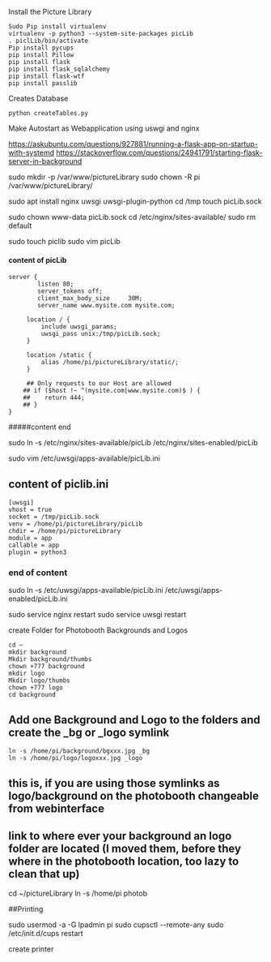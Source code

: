 
Install the Picture Library

```
Sudo Pip install virtualenv
virtualenv -p python3 --system-site-packages picLib
. piclLib/bin/activate
Pip install pycups
pip install Pillow
pip install flask
pip install flask_sqlalchemy
pip install flask-wtf
pip install passlib
```

Creates Database 
```
python createTables.py
```
Make Autostart as Webapplication using uswgi and nginx

https://askubuntu.com/questions/927881/running-a-flask-app-on-startup-with-systemd
https://stackoverflow.com/questions/24941791/starting-flask-server-in-background



sudo mkdir -p /var/www/pictureLibrary
sudo chown -R pi /var/www/pictureLibrary/

sudo apt install nginx uwsgi uwsgi-plugin-python
cd /tmp
touch picLib.sock

sudo chown www-data picLib.sock
cd /etc/nginx/sites-available/
sudo rm default

sudo touch piclib
sudo vim picLib
#### content of picLib
```
server {
        listen 80;
        server_tokens off;
        client_max_body_size     30M;
        server_name www.mysite.com mysite.com;

     location / {
         include uwsgi_params;
         uwsgi_pass unix:/tmp/picLib.sock;
     }

     location /static {
         alias /home/pi/pictureLibrary/static/;
     }

     ## Only requests to our Host are allowed
    ## if ($host !~ ^(mysite.com|www.mysite.com)$ ) {
    ##    return 444;
    ## }
}
```
#####content end


sudo ln -s /etc/nginx/sites-available/picLib /etc/nginx/sites-enabled/picLib

sudo vim /etc/uwsgi/apps-available/picLib.ini

## content of piclib.ini
```
[uwsgi]
vhost = true
socket = /tmp/picLib.sock
venv = /home/pi/pictureLibrary/picLib
chdir = /home/pi/pictureLibrary
module = app
callable = app
plugin = python3
```
### end of content


sudo ln -s /etc/uwsgi/apps-available/picLib.ini /etc/uwsgi/apps-enabled/picLib.ini



sudo service nginx restart
sudo service uwsgi restart

create Folder for Photobooth Backgrounds and Logos
```
cd ~
mkdir background
Mkdir background/thumbs
chown +777 background
mkdir logo
Mkdir logo/thumbs
chown +777 logo
cd background 
```

## Add one Background and Logo to the folders and create the _bg or _logo symlink  
```
ln -s /home/pi/background/bgxxx.jpg _bg
ln -s /home/pi/logo/logoxxx.jpg _logo
```
## this is, if you are using those symlinks as logo/background on  the photobooth changeable from webinterface

## link to where ever your background an logo folder are located (I moved them, before they where in the photobooth location, too lazy to clean that up)
cd ~/pictureLibrary
ln -s /home/pi photob

##Printing 

sudo usermod -a -G lpadmin pi
sudo cupsctl --remote-any
sudo /etc/init.d/cups restart

create printer
